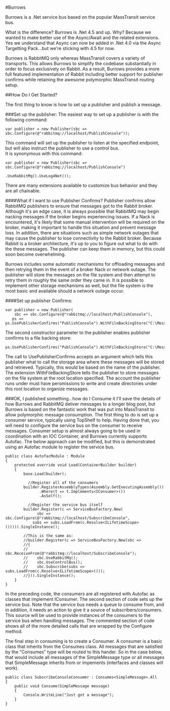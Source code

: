 #Burrows

Burrows is a .Net service bus based on the popular MassTransit service bus.

What is the difference?
Burrows is .Net 4.5 and up.  Why?  Because we wanted to make better use of the Async/Await and the related extensions.
Yes we understand that Async can now be added in .Net 4.0 via the Async Targetting Pack...but we're sticking with 4.5 for now.

Burrows is RabbitMQ only whereas MassTransit covers a variety of transports. This allows Burrows to simplify the codebase substantially 
in order to focus exclusively on Rabbit. As a result, Burrows provides a more full featured implementation of Rabbit including better 
support for publisher confirms while retaining the awesome polymorphic MassTransit routing setup.

##How Do I Get Started?

The first thing to know is how to set up a publisher and publish a message.

###Set up the publisher:
The easiest way to set up a publisher is with the following command:

	var publisher = new Publisher(sbc => sbc.Configure(@"rabbitmq://localhost/PublishConsole"));

This command will set up the publisher to listen at the specified endpoint, but will also instruct the publisher to use a control bus.  
It is synonymous with this command:

	var publisher = new Publisher(sbc => sbc.Configure(@"rabbitmq://localhost/PublishConsole")
												  .UseRabbitMq().UseLog4Net());

There are many extensions available to customize bus behavior and they are all chainable.

####What if I want to use Publisher Confirms?
Publisher confirms allow RabbitMQ publishers to ensure that messages got to the Rabbit broker.  Although it's an edge case, it is always possible that RabbitMQ may begin 
nacking messages if the broker begins experiencing issues.  If a Nack is encountered, it's likely that some manual intervention will be required on the broker, making it
important to handle this situation and prevent message loss.  In addition, there are situations such as simple network outages that may cause the publisher to lose 
connectivity to the Rabbit broker.  Because Rabbit is a broker architecture, it's up to you to figure out what to do with the these messages.  The publisher can keep 
them in memory, but this could soon become overwhelming.  

Burrows includes some automatic mechanisms for offloading messages and then retrying them in the event of a broker Nack or network outage.  The publisher will store 
the messages on the file system and then attempt to retry them in roughly the same order they came in.  It is possible to implement other storage mechanisms as well,
but the file system is the most basic and available should a network outage occur. 

####Set up publisher Confirms:

	var publisher = new Publisher(
		sbc => sbc.Configure(@"rabbitmq://localhost/PublishConsole"),
       ps => ps.UsePublisherConfirms("PublishConsole").WithFileBackingStore("C:\MessageBackup"));     

The second constructor parameter to the publisher enables publisher confirms to a file backing store: 

	ps.UsePublisherConfirms("PublishConsole").WithFileBackingStore("C:\MessageBackup")    

The call to UsePublisherConfirms accepts an argument which tells this publisher what to call the storage area where these messages will be stored and retrieved.
Typically, this would be based on the name of the publisher.  The extension WithFileBackingStore tells the publisher to store messages on the file system at the root
location specified.  The account the publisher runs under must have persmissions to write and create directories under this root location to organize messages.

###OK, I published something...how do I Consume it
I'll save the details of how Burrows and RabbitMQ deliver messages to a longer blog post, but Burrows is based on the fantastic work that was put into MassTransit to 
allow polymorphic message consumption.  The first thing to do is set up a consumer service, typically using TopShelf to help.  Having done that, you will need to configure
the service bus on the consumer to receive messages.  Consumer setup is almost always going to be used in coordination with an IOC Container, and Burrows currently supports
Autofac.  The below approach can be modified, but this is demonstrated using an Autofac module to register the service bus.

	public class AutofacModule : Module
    {
        protected override void Load(ContainerBuilder builder)
        {
            base.Load(builder);

			  //Register all of the consumers
            builder.RegisterAssemblyTypes(Assembly.GetExecutingAssembly())
                   .Where(t => t.Implements<IConsumer>())
                   .AsSelf();

			  //Register the service bus itself
            builder.Register(c => ServiceBusFactory.New(
				  sbc => sbc.Configure(@"rabbitmq://localhost/SubscribeConsole",
                subs => subs.LoadFrom(c.Resolve<ILifetimeScope>())))).SingleInstance();

            //This is the same as:
            //builder.Register(c => ServiceBusFactory.New(sbc =>
            //{
            //    sbc.ReceiveFrom(@"rabbitmq://localhost/SubscribeConsole");
            //    sbc.UseRabbitMq();
            //    sbc.UseControlBus();
            //    sbc.Subscribe(subs => subs.LoadFrom(c.Resolve<ILifetimeScope>()));
            //})).SingleInstance();
        }
    }

In the preceding code, the consumers are all registered with Autofac as classes that implement IConsumer.  The second section of code sets up the service bus.
Note that the service bus needs a queue to consume from, and in addition, it needs an action to give it a source of subscribers/consumers.  This source will
be used to provide instances of the consumers to the service bus when handling messages. The commented section of code shows all of the more detailed calls that are wrapped
by the Configure method.

The final step in consuming is to create a Consumer.  A consumer is a basic class that inherits from the Consumes class.  All messages that are satisfied by the 
"Consumes" type will be routed to this hander.  So in the case below, that would include all messages of the SimpleMessage type or all messages that SimpleMessage inherits 
from or impements (interfaces and classes will work).
 
	public class SubscribeConsoleConsumer : Consumes<SimpleMessage>.All
    {
        public void Consume(SimpleMessage message)
        {
            Console.WriteLine("Just got a message");
        }
    }

